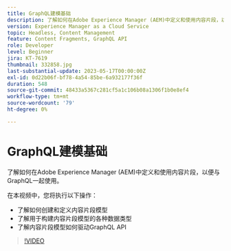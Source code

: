 ```yaml
---
title: GraphQL建模基础
description: 了解如何在Adobe Experience Manager (AEM)中定义和使用内容片段，以便与GraphQL一起使用。
version: Experience Manager as a Cloud Service
topic: Headless, Content Management
feature: Content Fragments, GraphQL API
role: Developer
level: Beginner
jira: KT-7619
thumbnail: 332858.jpg
last-substantial-update: 2023-05-17T00:00:00Z
exl-id: 0d22b06f-bf78-4a54-85be-6a932177f36f
duration: 548
source-git-commit: 48433a5367c281cf5a1c106b08a1306f1b0e8ef4
workflow-type: tm+mt
source-wordcount: '79'
ht-degree: 0%

---
```


# GraphQL建模基础

了解如何在Adobe Experience Manager (AEM)中定义和使用内容片段，以便与GraphQL一起使用。

在本视频中，您将执行以下操作：

+ 了解如何创建和定义内容片段模型
+ 了解用于构建内容片段模型的各种数据类型
+ 了解内容片段模型如何驱动GraphQL API

>[!VIDEO](https://video.tv.adobe.com/v/332858?quality=12&learn=on)
